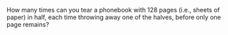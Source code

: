 How many times can you tear a phonebook with 128 pages (i.e., sheets of paper) in half, each time throwing away one of the halves, before only one page remains?